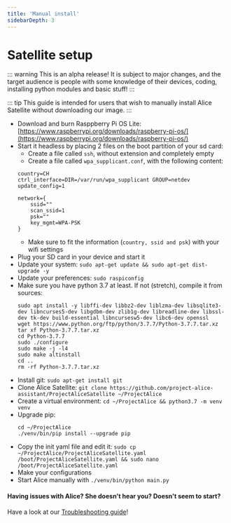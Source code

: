 ```yaml
---
title: 'Manual install'
sidebarDepth: 3
---
```


# Satellite setup

::: warning
This is an alpha release! It is subject to major changes, and the target audience is people with some knowledge of their devices, coding, installing python modules and basic stuff!
:::

::: tip
This guide is intended for users that wish to manually install Alice Satellite without downloading our image.
:::

- Download and burn Rasppberry Pi OS Lite: [https://www.raspberrypi.org/downloads/raspberry-pi-os/](https://www.raspberrypi.org/downloads/raspberry-pi-os/)
- Start it headless by placing 2 files on the boot partition of your sd card:
   - Create a file called `ssh`, without extension and completely empty
   - Create a file called `wpa_supplicant.conf`, with the following content:
  ```
  country=CH
  ctrl_interface=DIR=/var/run/wpa_supplicant GROUP=netdev
  update_config=1
  
  network={
      ssid=""
      scan_ssid=1
      psk=""
      key_mgmt=WPA-PSK
  }
  ```
  - Make sure to fit the information (`country, ssid and psk`) with your wifi settings
- Plug your SD card in your device and start it
- Update your system: `sudo apt-get update && sudo apt-get dist-upgrade -y`
- Update your preferences: `sudo raspiconfig`
- Make sure you have python 3.7 at least. If not (stretch), compile it from sources:
  ```
  sudo apt install -y libffi-dev libbz2-dev liblzma-dev libsqlite3-dev libncurses5-dev libgdbm-dev zlib1g-dev libreadline-dev libssl-dev tk-dev build-essential libncursesw5-dev libc6-dev openssl
  wget https://www.python.org/ftp/python/3.7.7/Python-3.7.7.tar.xz
  tar xf Python-3.7.7.tar.xz
  cd Python-3.7.7
  sudo ./configure
  sudo make -j -l4
  sudo make altinstall
  cd ..
  rm -rf Python-3.7.7.tar.xz
  ```
- Install git: `sudo apt-get install git`
- Clone Alice Satellite: `git clone https://github.com/project-alice-assistant/ProjectAliceSatellite ~/ProjectAlice`
- Create a virtual environment: `cd ~/ProjectAlice && python3.7 -m venv venv`
- Upgrade pip:
  ```
  cd ~/ProjectAlice
  ./venv/bin/pip install --upgrade pip
  ```
- Copy the init yaml file and edit it: `sudo cp ~/ProjectAlice/ProjectAliceSatellite.yaml /boot/ProjectAliceSatellite.yaml && sudo nano /boot/ProjectAliceSatellite.yaml`
- Make your configurations
- Start Alice manually with `./venv/bin/python main.py`

#### Having issues with Alice? She doesn't hear you? Doesn't seem to start?
Have a look at our [Troubleshooting guide](troubleshooting)!
